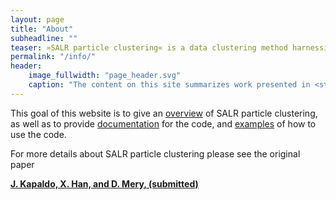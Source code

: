 ```yaml
---
layout: page
title: "About"
subheadline: ""
teaser: »SALR particle clustering« is a data clustering method harnessing the power of physics to locate the centers of overlapping convex objects & distributions.
permalink: "/info/"
header:
    image_fullwidth: "page_header.svg"
    caption: "The content on this site summarizes work presented in <strong>J. Kapaldo et al., (submitted)</strong>."
---
```


This goal of this website is to give an [overview][1] of SALR particle clustering, as well as to provide [documentation][2] for the code, and [examples][3] of how to use the code.

For more details about SALR particle clustering please see the original paper

[**J. Kapaldo, X. Han, and D. Mery, (submitted)**][4]


[1]: /what-is-it/
[2]: /code/
[3]: /examples/
[4]: #
